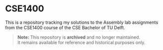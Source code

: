 # CSE1400
This is a repository tracking my solutions to the Assembly lab assignments from the CSE1400 course of the CSE Bachelor of TU Delft.

> **Note:** This repository is **archived** and no longer maintained.  
> It remains available for reference and historical purposes only.
